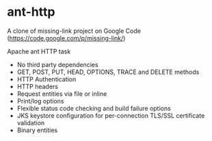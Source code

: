 # ant-http
A clone of missing-link project on Google Code (https://code.google.com/p/missing-link/)

Apache ant HTTP task
* No third party dependencies
* GET, POST, PUT, HEAD, OPTIONS, TRACE and DELETE methods
* HTTP Authentication
* HTTP headers
* Request entities via file or inline
* Print/log options
* Flexible status code checking and build failure options
* JKS keystore configuration for per-connection TLS/SSL certificate validation
* Binary entities
